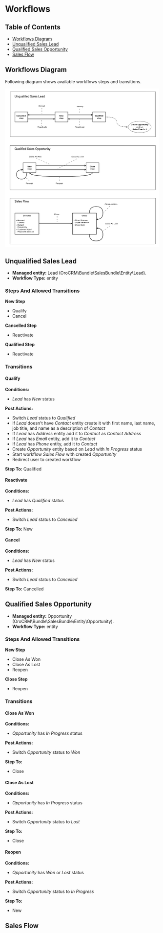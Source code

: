 Workflows
=========

Table of Contents
-----------------
 - [Workflows Diagram](#workflows-diagram)
 - [Unqualified Sales Lead](#unqualified-sales-lead)
 - [Qualified Sales Opportunity](#qualified-sales-opportunity)
 - [Sales Flow](#sales-flow)

Workflows Diagram
-----------------

Following diagram shows available workflows steps and transitions.

![Workflows](../images/workflows.png)


Unqualified Sales Lead
----------------------

* **Managed entity:** Lead (OroCRM\Bundle\SalesBundle\Entity\Lead).
* **Workflow Type:** entity

### Steps And Allowed Transitions

**New Step**
* Qualify
* Cancel

**Cancelled Step**
* Reactivate

**Qualified Step**
* Reactivate

### Transitions

#### Qualify

**Conditions:**
 * *Lead* has *New* status

**Post Actions:**
 * Switch *Lead* status to *Qualified*
 * If *Lead* doesn't have *Contact* entity create it with first name, last
 name, job title, and name as a description of *Contact*
 * If *Lead* has *Address* entity add it to *Contact* as *Contact Address*
 * If *Lead* has *Email* entity, add it to *Contact*
 * If *Lead* has *Phone* entity, add it to *Contact*
 * Create *Opportunity* entity based on *Lead* with *In Progress*
 status
 * Start workflow *Sales Flow* with created *Opportunity*
 * Redirect user to created workflow

**Step To:** Qualified

#### Reactivate

**Conditions:**
 * *Lead* has *Qualified* status

**Post Actions:**
 * Switch *Lead* status to *Cancelled*

**Step To:** New

#### Cancel

**Conditions:**
 * *Lead* has *New* status

**Post Actions:**
 * Switch *Lead* status to *Cancelled*

**Step To:** Cancelled


Qualified Sales Opportunity
---------------------------

* **Managed entity:** Opportunity (OroCRM\Bundle\SalesBundle\Entity\Opportunity).
* **Workflow Type:** entity

### Steps And Allowed Transitions

**New Step**
* Close As Won
* Close As Lost
* Reopen

**Close Step**
* Reopen

### Transitions

#### Close As Won

**Conditions:**
 * *Opportunity* has *In Progress* status

**Post Actions:**
 * Switch *Opportunity* status to *Won*

**Step To:**
* Close

#### Close As Lost

**Conditions:**
 * *Opportunity* has *In Progress* status

**Post Actions:**
 * Switch *Opportunity* status to *Lost*

**Step To:**
* Close

#### Reopen

**Conditions:**
 * *Opportunity* has *Won* or *Lost* status

**Post Actions:**
 * Switch *Opportunity* status to *In Progress*

**Step To:**
* New

Sales Flow
----------
